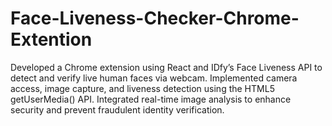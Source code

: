 # Face-Liveness-Checker-Chrome-Extention
Developed a Chrome extension using React and IDfy’s Face Liveness API to detect and verify live human faces via webcam. Implemented camera access, image capture, and liveness detection using the HTML5 getUserMedia() API. Integrated real-time image analysis to enhance security and prevent fraudulent identity verification.
